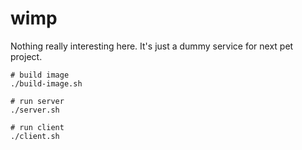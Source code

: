 # wimp
Nothing really interesting here. It's just a dummy service for next pet project.

```
# build image
./build-image.sh

# run server
./server.sh

# run client
./client.sh
```

